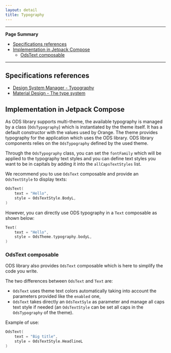 ```yaml
---
layout: detail
title: Typography
---
```


---

**Page Summary**

* [Specifications references](#specifications-references)
* [Implementation in Jetpack Compose](#implementation-in-jetpack-compose)
    * [OdsText composable](#odstext-composable)

---

## Specifications references

- [Design System Manager - Typography](https://system.design.orange.com/0c1af118d/p/90d1e5-typography)
- [Material Design - The type system](https://material.io/design/typography/the-type-system.html#type-scale)

## Implementation in Jetpack Compose

As ODS library supports multi-theme, the available typography is managed by a class (`OdsTypography`) which is instantiated by the theme itself. It has a default constructor with the values used by Orange.
The theme provides typography for the application which uses the ODS library. ODS library components relies on the `OdsTypography` defined by the used theme.

Through the `OdsTypography` class, you can set the `fontFamily` which will be applied to the typography text styles and you can define text styles you want to be in capitals by adding it into the `allCapsTextStyles` list.

We recommend you to use `OdsText` composable and provide an `OdsTextStyle` to display texts:

```kotlin
OdsText(
    text = "Hello",
    style = OdsTextStyle.BodyL,
)
```

However, you can directly use ODS typography in a `Text` composable as shown below:

```kotlin
Text(
    text = "Hello",
    style = OdsTheme.typography.bodyL,
)
```

### OdsText composable

ODS library also provides `OdsText` composable which is here to simplify the code you write.

The two differences between `OdsText` and `Text` are:

- `OdsText` uses theme text colors automatically taking into account the parameters provided like the `enabled` one,
- `OdsText` takes directly an `OdsTextSyle` as parameter and manage all caps text style if needed (an `OdsTextStyle` can be set all caps in the `OdsTypography` of the theme).

Example of use:

```kotlin
OdsText(
    text = "Big title",
    style = OdsTextStyle.HeadlineL
)
```
